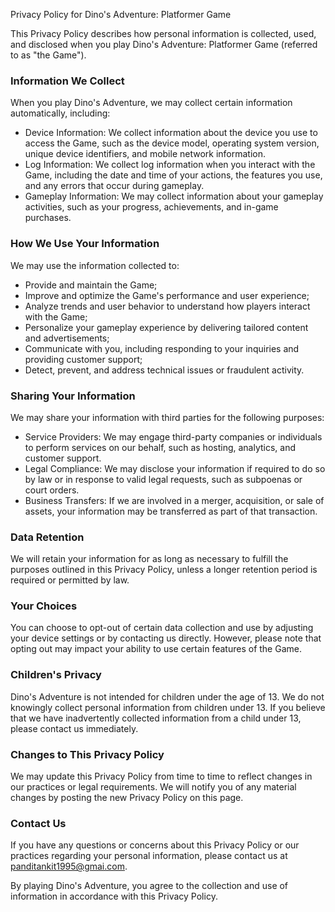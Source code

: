 Privacy Policy for Dino's Adventure: Platformer Game

This Privacy Policy describes how personal information is collected, used, and disclosed when you play Dino's Adventure: Platformer Game (referred to as "the Game").

### Information We Collect

When you play Dino's Adventure, we may collect certain information automatically, including:

- Device Information: We collect information about the device you use to access the Game, such as the device model, operating system version, unique device identifiers, and mobile network information.
- Log Information: We collect log information when you interact with the Game, including the date and time of your actions, the features you use, and any errors that occur during gameplay.
- Gameplay Information: We may collect information about your gameplay activities, such as your progress, achievements, and in-game purchases.

### How We Use Your Information

We may use the information collected to:

- Provide and maintain the Game;
- Improve and optimize the Game's performance and user experience;
- Analyze trends and user behavior to understand how players interact with the Game;
- Personalize your gameplay experience by delivering tailored content and advertisements;
- Communicate with you, including responding to your inquiries and providing customer support;
- Detect, prevent, and address technical issues or fraudulent activity.

### Sharing Your Information

We may share your information with third parties for the following purposes:

- Service Providers: We may engage third-party companies or individuals to perform services on our behalf, such as hosting, analytics, and customer support.
- Legal Compliance: We may disclose your information if required to do so by law or in response to valid legal requests, such as subpoenas or court orders.
- Business Transfers: If we are involved in a merger, acquisition, or sale of assets, your information may be transferred as part of that transaction.

### Data Retention

We will retain your information for as long as necessary to fulfill the purposes outlined in this Privacy Policy, unless a longer retention period is required or permitted by law.

### Your Choices

You can choose to opt-out of certain data collection and use by adjusting your device settings or by contacting us directly. However, please note that opting out may impact your ability to use certain features of the Game.

### Children's Privacy

Dino's Adventure is not intended for children under the age of 13. We do not knowingly collect personal information from children under 13. If you believe that we have inadvertently collected information from a child under 13, please contact us immediately.

### Changes to This Privacy Policy

We may update this Privacy Policy from time to time to reflect changes in our practices or legal requirements. We will notify you of any material changes by posting the new Privacy Policy on this page.

### Contact Us

If you have any questions or concerns about this Privacy Policy or our practices regarding your personal information, please contact us at panditankit1995@gmai.com.

By playing Dino's Adventure, you agree to the collection and use of information in accordance with this Privacy Policy.